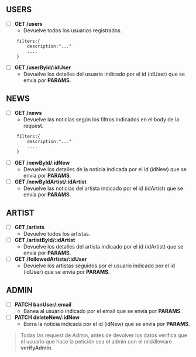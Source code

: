 ## USERS

- [ ] __GET /users__
  - Devuelve todos los usuarios registrados.
```formato
    filters:{
        description:"..."
        ....
    }    
```
- [ ] __GET /userById/:idUser__
  - Devuelve los detalles del usuario indicado por el id (idUser) que se envía por **PARAMS**.

## NEWS

- [ ] __GET /news__ 
  -  Devuelve las noticias según los filtros indicados en el body de la request.
```formato
    filters:{
        description:"..."
        ....
    }    
```
- [ ] __GET /newById/:idNew__
  -  Devuelve los detalles de la noticia indicada por el id (idNew) que se envía por **PARAMS**.
- [ ] __GET /newByIdArtist/:idArtist__
  -  Devuelve las noticias del artista indicado por el id (idArtist) que se envía por **PARAMS**.

## ARTIST

- [ ] __GET /artists__
  -  Devuelve todos los artistas.
- [ ] __GET /artistById/:idArtist__ 
  -  Devuelve los detalles del artista indicado por el id (idArtist) que se envía por **PARAMS**.
- [ ] __GET /followedArtists/:idUser__ 
  -  Devuelve los artistas seguidos por el usuario indicado por el id (idUser) que se envía por **PARAMS**.

## ADMIN

- [ ] __PATCH banUser/:email__
  -  Banea al usuario indicado por el email que se envía por **PARAMS**. 
- [ ] __PATCH deleteNew/:idNew__ 
  -  Borra la noticia indicada por el id (idNew) que se envía por **PARAMS**.

> Todas las request de Admin, antes de devolver los datos verifica que el usuario que hace la petición sea el admin con el middleware **verifyAdmin**.









